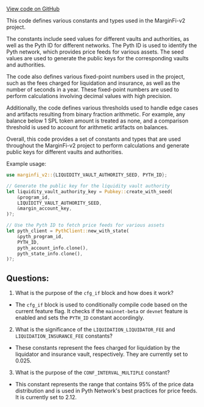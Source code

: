 [View code on GitHub](https://github.com/mrgnlabs/marginfi-v2/src/constants.rs)

This code defines various constants and types used in the MarginFi-v2 project. 

The constants include seed values for different vaults and authorities, as well as the Pyth ID for different networks. The Pyth ID is used to identify the Pyth network, which provides price feeds for various assets. The seed values are used to generate the public keys for the corresponding vaults and authorities. 

The code also defines various fixed-point numbers used in the project, such as the fees charged for liquidation and insurance, as well as the number of seconds in a year. These fixed-point numbers are used to perform calculations involving decimal values with high precision. 

Additionally, the code defines various thresholds used to handle edge cases and artifacts resulting from binary fraction arithmetic. For example, any balance below 1 SPL token amount is treated as none, and a comparison threshold is used to account for arithmetic artifacts on balances. 

Overall, this code provides a set of constants and types that are used throughout the MarginFi-v2 project to perform calculations and generate public keys for different vaults and authorities. 

Example usage:

```rust
use marginfi_v2::{LIQUIDITY_VAULT_AUTHORITY_SEED, PYTH_ID};

// Generate the public key for the liquidity vault authority
let liquidity_vault_authority_key = Pubkey::create_with_seed(
    &program_id,
    LIQUIDITY_VAULT_AUTHORITY_SEED,
    &margin_account_key,
)?;

// Use the Pyth ID to fetch price feeds for various assets
let pyth_client = PythClient::new_with_state(
    &pyth_program_id,
    PYTH_ID,
    pyth_account_info.clone(),
    pyth_state_info.clone(),
)?;
```
## Questions: 
 1. What is the purpose of the `cfg_if` block and how does it work?
- The `cfg_if` block is used to conditionally compile code based on the current feature flag. It checks if the `mainnet-beta` or `devnet` feature is enabled and sets the `PYTH_ID` constant accordingly.

2. What is the significance of the `LIQUIDATION_LIQUIDATOR_FEE` and `LIQUIDATION_INSURANCE_FEE` constants?
- These constants represent the fees charged for liquidation by the liquidator and insurance vault, respectively. They are currently set to 0.025.

3. What is the purpose of the `CONF_INTERVAL_MULTIPLE` constant?
- This constant represents the range that contains 95% of the price data distribution and is used in Pyth Network's best practices for price feeds. It is currently set to 2.12.